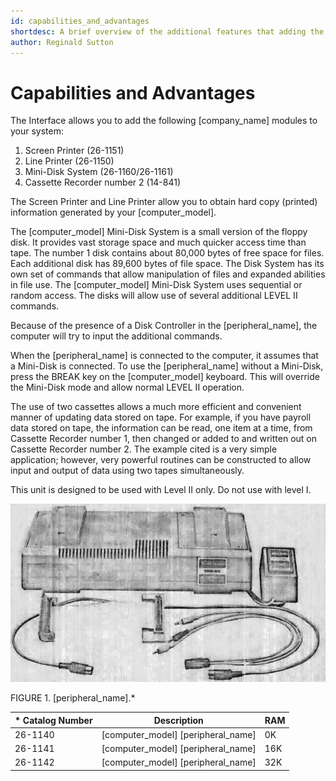 ```yaml
---
id: capabilities_and_advantages
shortdesc: A brief overview of the additional features that adding the expansion interface can do for your [computer_model].
author: Reginald Sutton
---
```


# Capabilities and Advantages

The Interface allows you to add the following [company_name] modules to your system:

1. Screen Printer (26-1151)
2. Line Printer (26-1150)
3. Mini-Disk System (26-1160/26-1161)
4. Cassette Recorder number 2 (14-841)

The Screen Printer and Line Printer allow you to obtain hard copy (printed) information generated by your [computer_model].

The [computer_model] Mini-Disk System is a small version of the floppy disk. It provides vast storage space and much quicker access time than tape. The number 1 disk contains about 80,000 bytes of free space for files. Each additional disk has 89,600 bytes of file space. The Disk System has its own set of commands that allow manipulation of files and expanded abilities in file use. The [computer_model] Mini-Disk System uses sequential or random access. The disks will allow use of several additional LEVEL II commands.

<div data-class="note"><p>Because of the presence of a Disk Controller in the [peripheral_name], the computer will try to input the additional commands.</p></div>

When the [peripheral_name] is connected to the computer, it assumes that a Mini-Disk is connected. To use the [peripheral_name] without a Mini-Disk, press the BREAK key on the [computer_model] keyboard. This will override the Mini-Disk mode and allow normal LEVEL II operation.

The use of two cassettes allows a much more efficient and convenient manner of updating data stored on tape. For example, if you have payroll data stored on tape, the information can be read, one item at a time, from Cassette Recorder number 1, then changed or added to and written out on Cassette Recorder number 2. The example cited is a very simple application; however, very powerful routines can be constructed to allow input and output of data using two tapes simultaneously.

<div data-class="note"><p>This unit is designed to be used with Level II only. Do not use with level I.</p></div>

![Image](images/expansion_interface_pic.jpg)

FIGURE 1. [peripheral_name].*

| * Catalog Number | Description | RAM |
|-----------------|-------------|-----|
| 26-1140 | [computer_model] [peripheral_name] | 0K |
| 26-1141 | [computer_model] [peripheral_name] | 16K |
| 26-1142 | [computer_model] [peripheral_name] | 32K |





